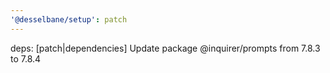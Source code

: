```yaml
---
'@desselbane/setup': patch
---
```


deps: [patch|dependencies] Update package @inquirer/prompts from 7.8.3 to 7.8.4

